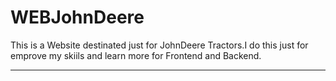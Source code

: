 # WEBJohnDeere
This is a Website destinated just for JohnDeere Tractors.I do this just for emprove my skiils and learn more for Frontend and Backend. 
***